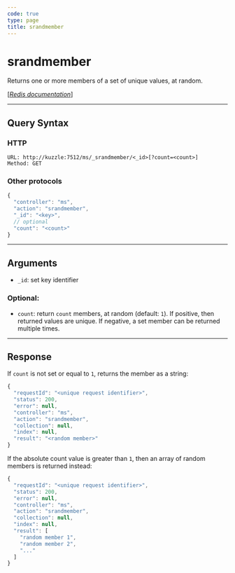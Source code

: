 ```yaml
---
code: true
type: page
title: srandmember
---
```


# srandmember

<SinceBadge version="1.0.0" />

Returns one or more members of a set of unique values, at random.

[[_Redis documentation_]](https://redis.io/commands/srandmember)

---

## Query Syntax

### HTTP

```http
URL: http://kuzzle:7512/ms/_srandmember/<_id>[?count=<count>]
Method: GET
```

### Other protocols

```js
{
  "controller": "ms",
  "action": "srandmember",
  "_id": "<key>",
  // optional
  "count": "<count>"
}
```

---

## Arguments

- `_id`: set key identifier

### Optional:

- `count`: return `count` members, at random (default: `1`). If positive, then returned values are unique. If negative, a set member can be returned multiple times.

---

## Response

If `count` is not set or equal to `1`, returns the member as a string:

```javascript
{
  "requestId": "<unique request identifier>",
  "status": 200,
  "error": null,
  "controller": "ms",
  "action": "srandmember",
  "collection": null,
  "index": null,
  "result": "<random member>"
}
```

If the absolute count value is greater than `1`, then an array of random members is returned instead:

```javascript
{
  "requestId": "<unique request identifier>",
  "status": 200,
  "error": null,
  "controller": "ms",
  "action": "srandmember",
  "collection": null,
  "index": null,
  "result": [
    "random member 1",
    "random member 2",
    "..."
  ]
}
```
